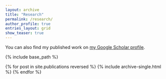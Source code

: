 ```yaml
---
layout: archive
title: "Research"
permalink: /research/
author_profile: true
entries_layout: grid
show_teaser: true
---
```


You can also find my published work on [my Google Scholar profile](https://scholar.google.com/citations?user=lNA1JsMAAAAJ).

{% include base_path %}

{% for post in site.publications reversed %}
  {% include archive-single.html %}
{% endfor %}
